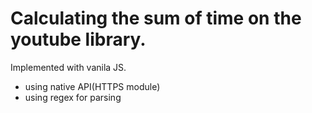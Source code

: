 # Calculating the sum of time on the youtube library.

Implemented with vanila JS.
* using native API(HTTPS module)
* using regex for parsing